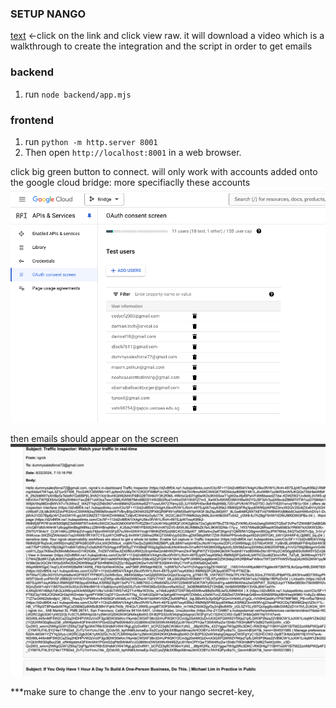 
### SETUP NANGO

[text](<Screen Recording 2024-08-23 at 2.26.05 PM.mov>) <-click on the link and click view raw. it will download a video which is a walkthrough to create the integration and the script in order to get emails


### backend

1. run `node backend/app.mjs`


### frontend

1. run `python -m http.server 8001`
2. Then open `http://localhost:8001` in a web browser.


click big green button to connect. will only work with accounts added onto the google cloud bridge: more specifiaclly these accounts
![alt text](image.png)


then emails should appear on the screen
![alt text](image-1.png)

***make sure to change the .env to your nango secret-key,


